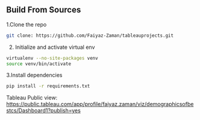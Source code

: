 ## Build From Sources
1.Clone the repo 
```bash
git clone: https://github.com/Faiyaz-Zaman/tableauprojects.git
```
2. Initialize and activate virtual env 
```bash
virtualenv --no-site-packages venv
source venv/bin/activate
```
3.Install dependencies
```bash
pip install -r requirements.txt
```




Tableau Public view: https://public.tableau.com/app/profile/faiyaz.zaman/viz/demographicsofbestcs/Dashboard1?publish=yes
